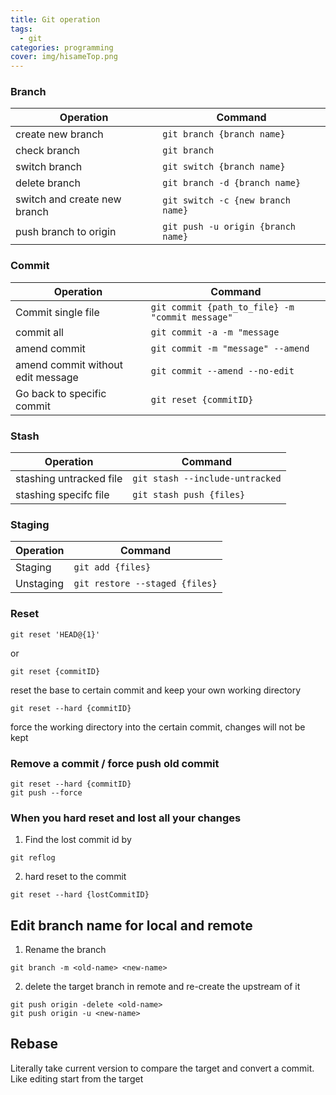 ```yaml
---
title: Git operation
tags:
  - git
categories: programming
cover: img/hisameTop.png
---
```


### Branch

| Operation                    | Command                            |
| ---------------------------- | ---------------------------------- |
| create new branch            | `git branch {branch name}`         |
| check branch                 | `git branch`                       |
| switch branch                | `git switch {branch name}`         |
| delete branch                | `git branch -d {branch name}`      |
| switch and create new branch | `git switch -c {new branch name}`  |
| push branch to origin        | `git push -u origin {branch name}` |

### Commit

| Operation                         | Command                                         |
| --------------------------------- | ----------------------------------------------- |
| Commit single file                | `git commit {path_to_file} -m "commit message"` |
| commit all                        | `git commit -a -m "message`                     |
| amend commit                      | `git commit -m "message" --amend`               |
| amend commit without edit message | `git commit --amend --no-edit`                  |
| Go back to specific commit        | `git reset {commitID}`                          |

### Stash
| Operation               | Command                         |
| ----------------------- | ------------------------------- |
| stashing untracked file | `git stash --include-untracked` |
| stashing specifc file   | `git stash push {files}`        |

### Staging
| Operation | Command                        |
| --------- | ------------------------------ |
| Staging   | `git add {files}`              |
| Unstaging | `git restore --staged {files}` |

### Reset
```
git reset 'HEAD@{1}'
```
or
```
git reset {commitID}
```
reset the base to certain commit and keep your own working directory

```
git reset --hard {commitID}
```
force the working directory into the certain commit, changes will not be kept
### Remove a commit / force push old commit

```
git reset --hard {commitID}
git push --force
```

### When you hard reset and lost all your changes
1. Find the lost commit id by
```
git reflog
```
2. hard reset to the commit
```
git reset --hard {lostCommitID}
```

## Edit branch name for local and remote
1. Rename the branch
```
git branch -m <old-name> <new-name>
```
2. delete the target branch in remote and re-create the upstream of it
```
git push origin -delete <old-name>
git push origin -u <new-name>
```

## Rebase
Literally take current version to compare the target and convert a commit.  Like editing start from the target